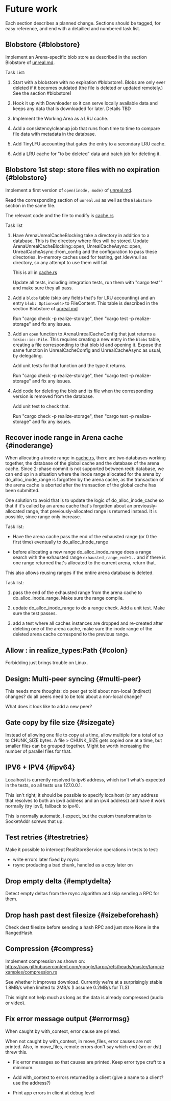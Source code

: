 # Future work

Each section describes a planned change. Sections should be tagged,
for easy reference, and end with a detailled and numbered task list.

## Blobstore {#blobstore}

Implement an Arena-specific blob store as described in the section
Blobstore of [unreal.md](spec/unreal.md).

Task List:
 1. Start with a blobstore with no expiration #blobstore1. Blobs are
    only ever deleted if it becomes outdated (the file is deleted or
    updated remotely.)
    See the section #blobstore1

 2. Hook it up with Downloader so it can serve locally available data
    and keeps any data that is downloaded for later.
    Details TBD

 3. Implement the Working Area as a LRU cache.

 4. Add a consistency/cleanup job that runs from time to time to
    compare file data with metadata in the database.

 5. Add TinyLFU accounting that gates the entry to a secondary LRU
    cache.

 6. Add a LRU cache for "to be deleted" data and batch job for
    deleting it.

## Blobstore 1st step: store files with no expiration {#blobstore}

Implement a first version of `open(inode, mode)` of [unreal.md](unreal.md).

Read the corresponding section of `unreal.md` as well as the
`Blobstore` section in the same file.

The relevant code and the file to modify is
[cache.rs](../crate/realize-storage/src/unreal/cache.rs)


Task list

 1. Have ArenaUnrealCacheBlocking take a directory in addition to a
    database. This is the directory where files will be stored. Update
    ArenaUnrealCacheBlocking::open, UnrealCacheAsync::open,
    UnrealCacheAsync::from_config and the configuration to pass these
    directories. In-memory caches used for testing, get /dev/null as
    directory, so any attempt to use them will fail.

    This is all in [cache.rs](../crate/realize-storage/src/unreal/cache.rs)

    Update all tests, including integration tests, run them with
    "cargo test"" and make sure they all pass.

 2. Add a `blobs` table (skip any fields that's for LRU accounting) and an
    entry `blob: Option<u64>` to FileContent. This table is described in
    the section Blobstore of [unreal.md](unreal.md)

    Run "cargo check -p realize-storage", then "cargo test -p
    realize-storage" and fix any issues.

 3. Add an `open` function to ArenaUnrealCacheConfig that just returns
    a `tokio::io::File`. This requires creating a new entry in the
    `blobs` table, creating a file corresponding to that blob id and
    opening it. Expose the same function in UnrealCacheConfig and
    UnrealCacheAsync as usual, by delegating.

    Add unit tests for that function and the type it returns.

    Run "cargo check -p realize-storage", then "cargo test -p
    realize-storage" and fix any issues.

 4. Add code for deleting the blob and its file when the corresponding
    version is removed from the database.

    Add unit test to check that.

    Run "cargo check -p realize-storage", then "cargo test -p
    realize-storage" and fix any issues.

## Recover inode range in Arena cache {#inoderange}

When allocating a inode range in
[cache.rs](../crate/realize-storage/src/unreal/cache.rs), there are
two databases working together, the database of the global cache and
the database of the arena cache. Since 2-phase commit is not supported
between redb database, we can end up in a situation where the inode
range allocated for the arena by do_alloc_inode_range is forgotten by the
arena cache, as the transaction of the arena cache is aborted after
the transaction of the global cache has been submitted.

One solution to avoid that is to update the logic of
do_alloc_inode_cache so that if it's called by an arena cache that's
forgotten about an previously-allocated range, that
previously-allocated range is returned instead. It is possible, since
range only increase.

Task list:

- Have the arena cache pass the end of the exhausted range (or 0 the
  first time) eventually to do_alloc_inode_range

- before allocating a new range do_alloc_inode_range does a range
  search with the exhausted range `exhausted_range_end+1..` and if
  there is one range returned that's allocated to the current arena,
  return that.

This also allows reusing ranges if the entire arena database is deleted.

Task list:

 1. pass the end of the exhausted range from the arena cache to
    do_alloc_inode_range. Make sure the range compile.

 2. update do_alloc_inode_range to do a range check. Add a unit test.
    Make sure the test passes.

 3. add a test where all caches instances are dropped and re-created
    after deleting one of the arena cache, make sure the inode range
    of the deleted arena cache correspond to the previous range.


## Allow : in realize_types:Path {#colon}

Forbidding just brings trouble on Linux.

## Design: Multi-peer syncing {#multi-peer}

This needs more thoughts: do peer get told about non-local (indirect)
changes? do all peers need to be told about a non-local change?

What does it look like to add a new peer?

## Gate copy by file size {#sizegate}

Instead of allowing one file to copy at a time, allow multiple for a
total of up to CHUNK_SIZE bytes. A file > CHUNK_SIZE gets copied one
at a time, but smaller files can be grouped together. Might be worth
increasing the number of parallel files for that.

## IPV6 + IPV4 {#ipv64}

Localhost is currently resolved to ipv6 address, which isn't what's
expected in the tests, so all tests use 127.0.0.1.

This isn't right; it should be possible to specify localhost (or any
address that resolves to both an ipv6 address and an ipv4 address) and
have it work normally (try ipv6, fallback to ipv4).

This is normally automatic, I expect, but the custom transformation to
SocketAddr screws that up.

## Test retries {#testretries}

Make it possible to intercept RealStoreService operations in tests to
test:

- write errors later fixed by rsync
- rsync producing a bad chunk, handled as a copy later on

## Drop empty delta {#emptydelta}

Detect empty deltas from the rsync algorithm and skip sending a RPC
for them.

## Drop hash past dest filesize {#sizebeforehash}

Check dest filesize before sending a hash RPC and just store None in
the RangedHash.

## Compression {#compress}

Implement compression as shown on:
https://raw.githubusercontent.com/google/tarpc/refs/heads/master/tarpc/examples/compression.rs

See whether it improves download. Currently we're at a surprisingly
stable 1.8MB/s when limited to 2MB/s (I assume 0.2MB/s for TLS)

This might not help much as long as the data is already compressed
(audio or video).

## Fix error message output {#errormsg}

When caught by with_context, error cause are printed.

When not caught by with_context, in move_files, error causes are not
printed. Also, in move_files, remote errors don't say which end (src
or dst) threw this.

- Fix error messages so that causes are printed. Keep error type cruft
  to a minimum.

- Add with_context to errors returned by a client (give a name to a
  client? use the address?)

- Print app errors in client at debug level
